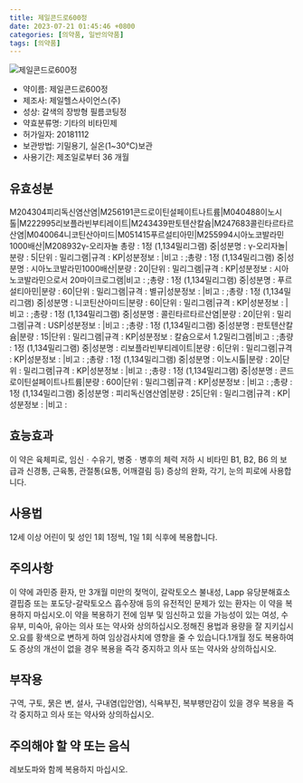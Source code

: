 ```yaml
---
title: 제일콘드로600정
date: 2023-07-21 01:45:46 +0800
categories: [의약품, 일반의약품]
tags: [의약품]
---
```

![제일콘드로600정](https://nedrug.mfds.go.kr/pbp/cmn/itemImageDownload/1McEBdO4BvJ)

- 약이름: 제일콘드로600정
- 제조사: 제일헬스사이언스(주)
- 성상: 갈색의 장방형 필름코팅정
- 약효분류명: 기타의 비타민제
- 허가일자: 20181112
- 보관방법: 기밀용기, 실온(1~30℃)보관
- 사용기간: 제조일로부터 36 개월
## 유효성분
M204304피리독신염산염|M256191콘드로이틴설페이트나트륨|M040488이노시톨|M222995리보플라빈부티레이트|M243439판토텐산칼슘|M247683콜린타르타르산염|M040064니코틴산아미드|M051415푸르설티아민|M255994시아노코발라민1000배산|M208932γ-오리자놀
총량 : 1정 (1,134밀리그램) 중|성분명 : γ-오리자놀|분량 : 5|단위 : 밀리그램|규격 : KP|성분정보 : |비고 : ;총량 : 1정 (1,134밀리그램) 중|성분명 : 시아노코발라민1000배산|분량 : 20|단위 : 밀리그램|규격 : KP|성분정보 : 시아노코발라민으로서 20마이크로그램|비고 : ;총량 : 1정 (1,134밀리그램) 중|성분명 : 푸르설티아민|분량 : 60|단위 : 밀리그램|규격 : 별규|성분정보 : |비고 : ;총량 : 1정 (1,134밀리그램) 중|성분명 : 니코틴산아미드|분량 : 60|단위 : 밀리그램|규격 : KP|성분정보 : |비고 : ;총량 : 1정 (1,134밀리그램) 중|성분명 : 콜린타르타르산염|분량 : 20|단위 : 밀리그램|규격 : USP|성분정보 : |비고 : ;총량 : 1정 (1,134밀리그램) 중|성분명 : 판토텐산칼슘|분량 : 15|단위 : 밀리그램|규격 : KP|성분정보 : 칼슘으로서 1.2밀리그램|비고 : ;총량 : 1정 (1,134밀리그램) 중|성분명 : 리보플라빈부티레이트|분량 : 6|단위 : 밀리그램|규격 : KP|성분정보 : |비고 : ;총량 : 1정 (1,134밀리그램) 중|성분명 : 이노시톨|분량 : 20|단위 : 밀리그램|규격 : KP|성분정보 : |비고 : ;총량 : 1정 (1,134밀리그램) 중|성분명 : 콘드로이틴설페이트나트륨|분량 : 600|단위 : 밀리그램|규격 : KP|성분정보 : |비고 : ;총량 : 1정 (1,134밀리그램) 중|성분명 : 피리독신염산염|분량 : 25|단위 : 밀리그램|규격 : KP|성분정보 : |비고 :
## 효능효과
이 약은 육체피로, 임신ㆍ수유기, 병중ㆍ병후의 체력 저하 시 비타민 B1, B2, B6 의 보급과 신경통, 근육통, 관절통(요통, 어깨결림 등) 증상의 완화, 각기, 눈의 피로에 사용합니다.
## 사용법
12세 이상 어린이 및 성인 1회 1정씩, 1일 1회 식후에 복용합니다.
## 주의사항
이 약에 과민증 환자, 만 3개월 미만의 젖먹이, 갈락토오스 불내성, Lapp 유당분해효소결핍증 또는 포도당-갈락토오스 흡수장애 등의 유전적인 문제가 있는 환자는 이 약을 복용하지 마십시오.이 약을 복용하기 전에 임부 및 임신하고 있을 가능성이 있는 여성, 수유부, 미숙아, 유아는 의사 또는 약사와 상의하십시오.정해진 용법과 용량을 잘 지키십시오.요를 황색으로 변하게 하여 임상검사치에 영향을 줄 수 있습니다.1개월 정도 복용하여도 증상의 개선이 없을 경우 복용을 즉각 중지하고 의사 또는 약사와 상의하십시오.
## 부작용
구역, 구토, 묽은 변, 설사, 구내염(입안염), 식욕부진, 복부팽만감이 있을 경우 복용을 즉각 중지하고 의사 또는 약사와 상의하십시오.
## 주의해야 할 약 또는 음식
레보도파와 함께 복용하지 마십시오.
